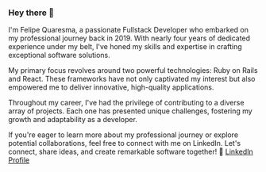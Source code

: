 ### Hey there 👋

I'm Felipe Quaresma, a passionate Fullstack Developer who embarked on my professional journey back in 2019. With nearly four years of dedicated experience under my belt, I've honed my skills and expertise in crafting exceptional software solutions.

My primary focus revolves around two powerful technologies: Ruby on Rails and React. These frameworks have not only captivated my interest but also empowered me to deliver innovative, high-quality applications.

Throughout my career, I've had the privilege of contributing to a diverse array of projects. Each one has presented unique challenges, fostering my growth and adaptability as a developer.

If you're eager to learn more about my professional journey or explore potential collaborations, feel free to connect with me on LinkedIn. Let's connect, share ideas, and create remarkable software together! 🔗 [LinkedIn Profile](https://www.linkedin.com/in/felipeequaresma/)
